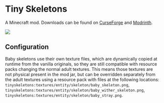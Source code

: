 # Tiny Skeletons

A Minecraft mod. Downloads can be found on [CurseForge](https://www.curseforge.com/members/fuzs_/projects) and [Modrinth](https://modrinth.com/user/Fuzs).

![](https://raw.githubusercontent.com/Fuzss/modresources/main/pages/data/tinyskeletons/banner.png)

## Configuration
Baby skeletons use their own texture files, which are dynamically copied at runtime from the vanilla originals, so they are still compatible with resource packs changing the normal adult textures. This means those textures are not physical present in the mod jar, but can be overridden separately from the adult textures using a resource pack with files at the following locations: `tinyskeletons:textures/entity/skeleton/baby_skeleton.png`, `tinyskeletons:textures/entity/skeleton/baby_wither_skeleton.png`, `tinyskeletons:textures/entity/skeleton/baby_stray.png`.
